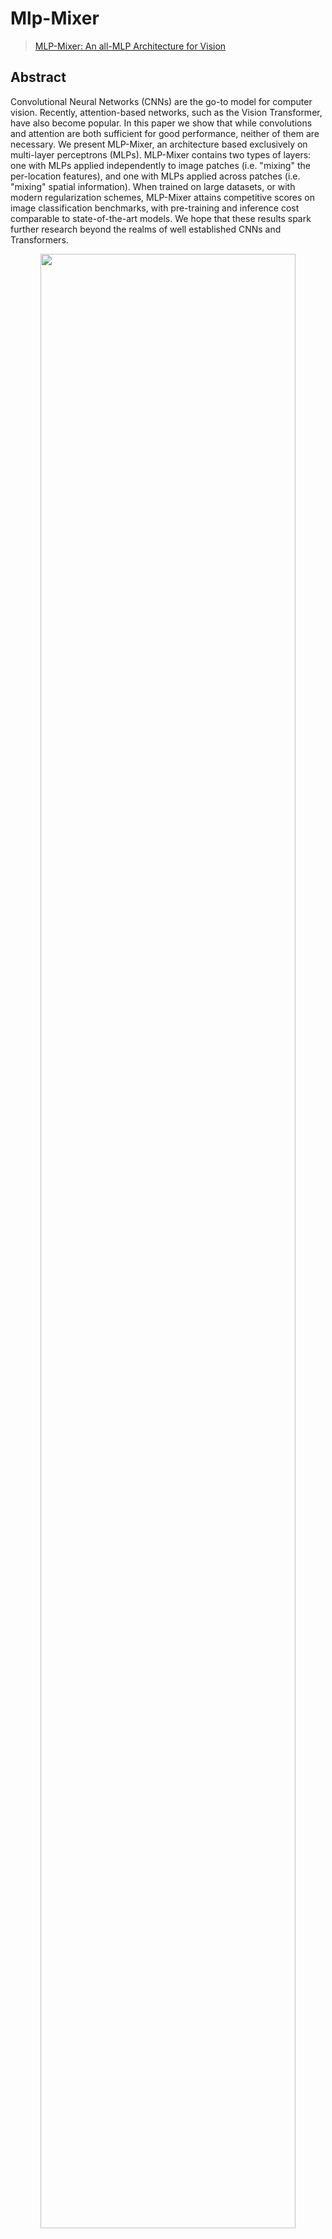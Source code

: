 # Mlp-Mixer

> [MLP-Mixer: An all-MLP Architecture for Vision](https://arxiv.org/abs/2105.01601)

<!-- [ALGORITHM] -->

## Abstract

Convolutional Neural Networks (CNNs) are the go-to model for computer vision. Recently, attention-based networks, such as the Vision Transformer, have also become popular. In this paper we show that while convolutions and attention are both sufficient for good performance, neither of them are necessary. We present MLP-Mixer, an architecture based exclusively on multi-layer perceptrons (MLPs). MLP-Mixer contains two types of layers: one with MLPs applied independently to image patches (i.e. "mixing" the per-location features), and one with MLPs applied across patches (i.e. "mixing" spatial information). When trained on large datasets, or with modern regularization schemes, MLP-Mixer attains competitive scores on image classification benchmarks, with pre-training and inference cost comparable to state-of-the-art models. We hope that these results spark further research beyond the realms of well established CNNs and Transformers.

<div align=center>
<img src="https://user-images.githubusercontent.com/26739999/143178327-7118b48a-5f5f-4844-a614-a571917384ca.png" width="90%"/>
</div>

## Results and models

### ImageNet-1k

|    Model     | Params(M) | Flops(G) | Top-1 (%) | Top-5 (%) |                     Config                     |                                                  Download                                                   |
| :----------: | :-------: | :------: | :-------: | :-------: | :--------------------------------------------: | :---------------------------------------------------------------------------------------------------------: |
| Mixer-B/16\* |   59.88   |  12.61   |   76.68   |   92.25   | [config](./mlp-mixer-base-p16_64xb64_in1k.py)  | [model](https://download.openmmlab.com/mmclassification/v0/mlp-mixer/mixer-base-p16_3rdparty_64xb64_in1k_20211124-1377e3e0.pth) |
| Mixer-L/16\* |   208.2   |  44.57   |   72.34   |   88.02   | [config](./mlp-mixer-large-p16_64xb64_in1k.py) | [model](https://download.openmmlab.com/mmclassification/v0/mlp-mixer/mixer-large-p16_3rdparty_64xb64_in1k_20211124-5a2519d2.pth) |

*Models with * are converted from [timm](https://github.com/rwightman/pytorch-image-models/blob/master/timm/models/mlp_mixer.py). The config files of these models are only for validation. We don't ensure these config files' training accuracy and welcome you to contribute your reproduction results.*

## Citation

```
@misc{tolstikhin2021mlpmixer,
      title={MLP-Mixer: An all-MLP Architecture for Vision},
      author={Ilya Tolstikhin and Neil Houlsby and Alexander Kolesnikov and Lucas Beyer and Xiaohua Zhai and Thomas Unterthiner and Jessica Yung and Andreas Steiner and Daniel Keysers and Jakob Uszkoreit and Mario Lucic and Alexey Dosovitskiy},
      year={2021},
      eprint={2105.01601},
      archivePrefix={arXiv},
      primaryClass={cs.CV}
}
```
